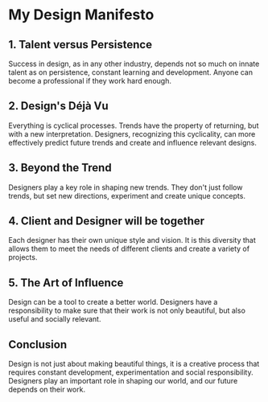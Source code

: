 # My Design Manifesto

## 1. Talent versus Persistence
Success in design, as in any other industry, depends not so much on innate talent as on persistence, constant learning and development. Anyone can become a professional if they work hard enough.

## 2. Design's Déjà Vu
Everything is cyclical processes. Trends have the property of returning, but with a new interpretation.  Designers, recognizing this cyclicality, can more effectively predict future trends and create and influence relevant designs.

## 3. Beyond the Trend
Designers play a key role in shaping new trends. They don't just follow trends, but set new directions, experiment and create unique concepts.

## 4. Сlient and Designer will be together
Each designer has their own unique style and vision. It is this diversity that allows them to meet the needs of different clients and create a variety of projects.

## 5. The Art of Influence
Design can be a tool to create a better world. Designers have a responsibility to make sure that their work is not only beautiful, but also useful and socially relevant.

## Сonclusion
Design is not just about making beautiful things, it is a creative process that requires constant development, experimentation and social responsibility. Designers play an important role in shaping our world, and our future depends on their work.
